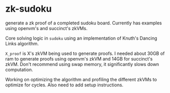 # zk-sudoku

generate a zk proof of a completed sudoku board. Currently has examples using openvm's and succinct's zkVMs.

Core solving logic in `sudoku` using an implementation of Knuth's Dancing Links algorithm.

`X_proof` is X's zkVM being used to generate proofs. I needed about 30GB of ram to generate proofs using openvm's zkVM and 14GB for succinct's zkVM. Don't recommend using swap memory, it significantly slows down computation.

Working on optimizing the algorithm and profiling the different zkVMs to optimize for cycles. Also need to add setup instructions.


